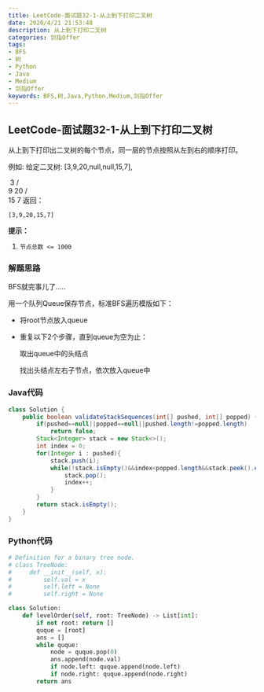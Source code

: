 ```yaml
---
title: LeetCode-面试题32-1-从上到下打印二叉树
date: 2020/4/21 21:53:48
description: 从上到下打印二叉树
categories: 剑指Offer
tags: 
- BFS
- 树
- Python
- Java
- Medium
- 剑指Offer
keywords: BFS,树,Java,Python,Medium,剑指Offer
---
```


## LeetCode-面试题32-1-从上到下打印二叉树

从上到下打印出二叉树的每个节点，同一层的节点按照从左到右的顺序打印。

例如:
给定二叉树: [3,9,20,null,null,15,7],

​    3
   / \
  9  20
    /  \
   15   7
返回：

```
[3,9,20,15,7]
```

 <!--more-->

**提示：**

1. `节点总数 <= 1000`

### 解题思路

BFS就完事儿了.....

用一个队列Queue保存节点，标准BFS遍历模版如下：

- 将root节点放入queue

- 重复以下2个步骤，直到queue为空为止：

  取出queue中的头结点

  找出头结点左右子节点，依次放入queue中

### Java代码

```java
class Solution {
    public boolean validateStackSequences(int[] pushed, int[] popped) {
        if(pushed==null||popped==null||pushed.length!=popped.length)
            return false;
        Stack<Integer> stack = new Stack<>();
        int index = 0;
        for(Integer i : pushed){
            stack.push(i);
            while(!stack.isEmpty()&&index<popped.length&&stack.peek().equals(popped[index])){
                stack.pop();
                index++;
            }
        }
        return stack.isEmpty();
    }
}
```

### Python代码

```python
# Definition for a binary tree node.
# class TreeNode:
#     def __init__(self, x):
#         self.val = x
#         self.left = None
#         self.right = None

class Solution:
    def levelOrder(self, root: TreeNode) -> List[int]:
        if not root: return []
        quque = [root]
        ans = []
        while quque:
            node = quque.pop(0)
            ans.append(node.val)
            if node.left: quque.append(node.left)
            if node.right: quque.append(node.right)
        return ans
```

